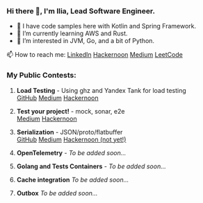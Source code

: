 ### Hi there 👋, I'm Ilia, Lead Software Engineer.

- 🔭 I have code samples here with Kotlin and Spring Framework.
- 🌱 I’m currently learning AWS and Rust.
- 👀 I’m interested in JVM, Go, and a bit of Python.

📫 How to reach me: [LinkedIn](https://www.linkedin.com/in/ilia-iv-er/) [Hackernoon](https://hackernoon.com/u/lookingforere) [Medium](https://hackernoon.com/u/lookingforere) [LeetCode](https://leetcode.com/SomeEPersonLikeMe/)

### My Public Contests:

1) **Load Testing** - Using ghz and Yandex Tank for load testing  
[GitHub](https://github.com/IliaEre/load-test-contest) [Medium](https://lookingforere.medium.com/fast-load-testing-with-yandextank-and-ghz-77157bf4a779) [Hackernoon](https://hackernoon.com/turbocharge-load-testing-yandextank-ghz-combo-for-lightning-fast-code-checks)
2) **Test your project!** - mock, sonar, e2e  
[Medium](https://lookingforere.medium.com/just-test-your-project-part-1-da33a8b823b4) [Hackernoon](https://hackernoon.com/just-go-ahead-and-test-your-project-part-1)
3) **Serialization** - JSON/proto/flatbuffer  
[GitHub](https://github.com/IliaEre/serialisation-contest) [Medium](https://medium.com/@lookingforere/json-vs-proto-grpc-vs-flatbuffer-speed-showdown-for-mobile-app-backends-e3972074c35c) [Hackernoon (not yet!)]()

4) **OpenTelemetry** - *To be added soon...*
5) **Golang and Tests Containers** - *To be added soon...*
6) **Cache integration** *To be added soon...*
7) **Outbox** *To be added soon...*

